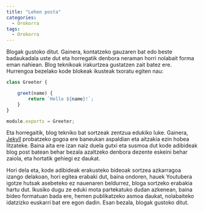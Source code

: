 ```yaml
---
title: "Lehen posta"
categories:
  - Orokorra
tags:
  - Orokorra
---
```


Blogak gustoko ditut. Gainera, kontatzeko gauzaren bat edo beste badaukadala uste dut eta horregatik denbora neraman horri nolabait forma eman nahiean. Blog teknikoak irakurtzea gustatzen zait batez ere. Hurrengoa bezelako kode blokeak ikusteak txoratu egiten nau:

```javascript
class Greeter {

    greet(name) {
        return `Hello ${name}!`;
    }
}

module.exports = Greeter;

```

Eta horregaitik, blog tekniko bat sortzeak zentzua edukiko luke. Gainera, [Jekyll](https://jekyllrb.com/) probatzeko gogoa ere baneukan aspaldian eta aitzakia ezin hobea litzateke. Baina aita ere izan naiz duela gutxi eta susmoa dut kode adibideak blog post batean behar bezala azaltzeko denbora dezente eskeini behar zaiola, eta hortatik gehiegi ez daukat.

Hori dela eta, kode adibideak erakusteko bideoak sortzea azkarragoa izango delakoan, hori egitea erabaki dut, baina ondoren, hauek Youtubera igotze hutsak asebeteko ez nauenaren beldurrez, bloga sortzeko erabakia hartu dut. Ikusiko dugu ze eduki mota partekatuko dudan azkenean, baina bideo formatuan bada ere, hemen publikatzeko asmoa daukat, nolabaiteko idatzizko euskarri bat ere egon dadin. Esan bezala, blogak gustoko ditut.